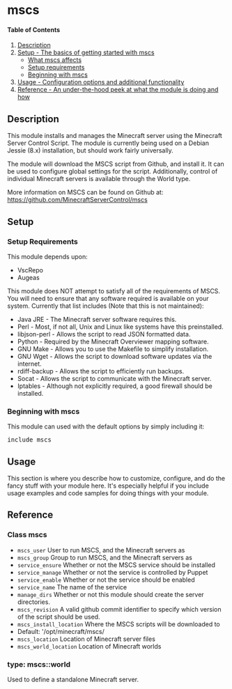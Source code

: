 # mscs

#### Table of Contents

1. [Description](#description)
1. [Setup - The basics of getting started with mscs](#setup)
    * [What mscs affects](#what-mscs-affects)
    * [Setup requirements](#setup-requirements)
    * [Beginning with mscs](#beginning-with-mscs)
1. [Usage - Configuration options and additional functionality](#usage)
1. [Reference - An under-the-hood peek at what the module is doing and how](#reference)

## Description

This module installs and manages the Minecraft server using the Minecraft Server Control Script.
The module is currently being used on a Debian Jessie (8.x) installation, but should work 
fairly universally.

The module will download the MSCS script from Github, and install it. It can be 
used to configure global settings for the script. Additionally, control of 
individual Minecraft servers is available through the World type. 

More information on MSCS can be found on Github at: 
https://github.com/MinecraftServerControl/mscs

## Setup

### Setup Requirements

This module depends upon:
* VscRepo
* Augeas

This module does NOT attempt to satisfy all of the requirements of MSCS.
You will need to ensure that any software required is available on your system.
Currently that list includes (Note that this is not maintained):
* Java JRE     - The Minecraft server software requires this.
* Perl         - Most, if not all, Unix and Linux like systems have this
                 preinstalled.
* libjson-perl - Allows the script to read JSON formatted data.
* Python       - Required by the Minecraft Overviewer mapping software.
* GNU Make     - Allows you to use the Makefile to simplify installation.
* GNU Wget     - Allows the script to download software updates via the
                 internet.
* rdiff-backup - Allows the script to efficiently run backups.
* Socat        - Allows the script to communicate with the Minecraft server.
* Iptables     - Although not explicitly required, a good firewall should be
                 installed.

### Beginning with mscs

This module can used with the default options by simply including it:
<pre>
include mscs
</pre>

## Usage

This section is where you describe how to customize, configure, and do the
fancy stuff with your module here. It's especially helpful if you include usage
examples and code samples for doing things with your module.

## Reference

### Class mscs

 * `mscs_user`
  User to run MSCS, and the Minecraft servers as
 * `mscs_group`
  Group to run MSCS, and the Minecraft servers as
 * `service_ensure`
  Whether or not the MSCS service should be installed
 * `service_manage`
  Whether or not the service is controlled by Puppet
 * `service_enable`
  Whether or not the service should be enabled
 * `service_name`
  The name of the service
 * `manage_dirs`
  Whether or not this module should create the server directories.
 * `mscs_revision`
  A valid github commit identifier to specify which version of the script should be used.
 * `mscs_install_location`
  Where the MSCS scripts will be downloaded to
  * Default: '/opt/minecraft/mscs/
 * `mscs_location`
  Location of Minecraft server files
 * `mscs_world_location`
  Location of Minecraft worlds

### type: mscs::world
Used to define a standalone Minecraft server.

